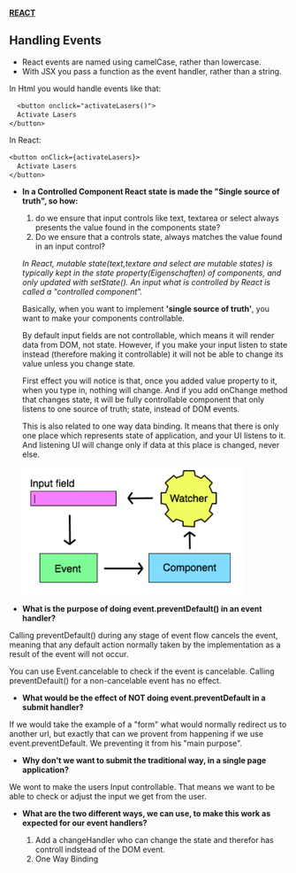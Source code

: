 [**REACT**](react.md)


## Handling Events


* React events are named using camelCase, rather than lowercase.
* With JSX you pass a function as the event handler, rather than a string.

In Html you would handle events like that:

      <button onclick="activateLasers()">
      Activate Lasers
    </button>
    
In React:

    <button onClick={activateLasers}>
      Activate Lasers
    </button>


* **In a Controlled Component React state is made the "Single source of truth", so how:**

     1. do we ensure that input controls like text, textarea or select always presents the value found in the components state?
     2. Do we ensure that a controls state, always matches the value found in an input control?

      
     _In React, mutable state(text,textare and select are mutable states) is typically kept in the state property(Eigenschaften) of              components, and only updated with setState(). An input what is controlled by React is called a "controlled component"._
      
    Basically, when you want to implement **'single source of truth'**, you want to make your components controllable. 
    
    By default input fields are not controllable, which means it will render data from DOM, not state. However, if you make your input listen to state instead (therefore making it controllable) it will not be able to change its value unless you change state. 
    
    First effect you will notice is that, once you added value property to it, when you type in, nothing will change. And if you add         onChange method that changes state, it will be fully controllable component that only listens to one source of truth; state,             instead of DOM events.
    
    This is also related to one way data binding. It means that there is only one place which represents state of application, and your UI listens to it. And listening UI will change only if data at this place is changed, never else.
    
    
    
    <img src="../images/singlesourceoftruth.jpg" width="400"/>
    
* **What is the purpose of doing event.preventDefault() in an event handler?**

Calling preventDefault() during any stage of event flow cancels the event, meaning that any default action normally taken by the implementation as a result of the event will not occur.

You can use Event.cancelable to check if the event is cancelable. Calling preventDefault() for a non-cancelable event has no effect.

* **What would be the effect of NOT doing event.preventDefault in a submit handler?**

If we would take the example of a "form" what would normally redirect us to another url, but exactly that can we provent from happening if we use event.preventDefault. We preventing it from his "main purpose".

* **Why don't we want to submit the traditional way, in a single page application?**

We wont to make the users Input controllable. That means we want to be able to check or adjust the input we get from the user. 

* **What are the two different ways, we can use, to make this work as expected for our event handlers?**

     1. Add a changeHandler who can change the state and therefor has controll indstead of the DOM event.
     2. One Way Binding


    
    
    
    
    


